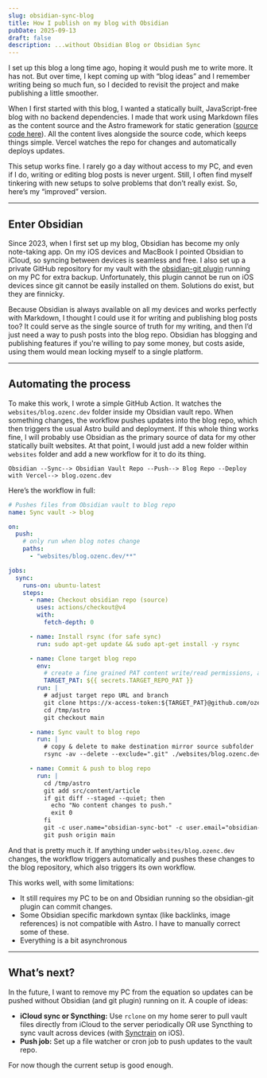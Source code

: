 ```yaml
---
slug: obsidian-sync-blog
title: How I publish on my blog with Obsidian
pubDate: 2025-09-13
draft: false
description: ...without Obsidian Blog or Obsidian Sync
---
```


I set up this blog a long time ago, hoping it would push me to write more. It has not. But over time, I kept coming up with “blog ideas” and I remember writing being so much fun, so I decided to revisit the project and make publishing a little smoother.

When I first started with this blog, I wanted a statically built, JavaScript-free blog with no backend dependencies. I made that work using Markdown files as the content source and the Astro framework for static generation ([source code here](https://github.com/ozencb/blog.ozenc.dev)). All the content lives alongside the source code, which keeps things simple. Vercel watches the repo for changes and automatically deploys updates.

This setup works fine. I rarely go a day without access to my PC, and even if I do, writing or editing blog posts is never urgent. Still, I often find myself tinkering with new setups to solve problems that don’t really exist. So, here’s my “improved” version.

---

## Enter Obsidian

Since 2023, when I first set up my blog, Obsidian has become my only note-taking app. On my iOS devices and MacBook I pointed Obsidian to iCloud, so syncing between devices is seamless and free. I also set up a private GitHub repository for my vault with the [obsidian-git plugin](https://github.com/Vinzent03/obsidian-git) running on my PC for extra backup. Unfortunately, this plugin cannot be run on iOS devices since git cannot be easily installed on them. Solutions do exist, but they are finnicky.

Because Obsidian is always available on all my devices and works perfectly with Markdown, I thought I could use it for writing and publishing blog posts too? It could serve as the single source of truth for my writing, and then I’d just need a way to push posts into the blog repo. Obsidian has blogging and publishing features if you're willing to pay some money, but costs aside, using them would mean locking myself to a single platform.

---

## Automating the process

To make this work, I wrote a simple GitHub Action. It watches the `websites/blog.ozenc.dev` folder inside my Obsidian vault repo. When something changes, the workflow pushes updates into the blog repo, which then triggers the usual Astro build and deployment. If this whole thing works fine, I will probably use Obsidian as the primary source of data for my other statically built websites. At that point, I would just add a new folder within `websites` folder and add a new workflow for it to do its thing.

```
Obsidian --Sync--> Obsidian Vault Repo --Push--> Blog Repo --Deploy with Vercel--> blog.ozenc.dev
```

Here’s the workflow in full:

```yaml
# Pushes files from Obsidian vault to blog repo
name: Sync vault -> blog

on:
  push:
    # only run when blog notes change
    paths:
      - "websites/blog.ozenc.dev/**"

jobs:
  sync:
    runs-on: ubuntu-latest
    steps:
      - name: Checkout obsidian repo (source)
        uses: actions/checkout@v4
        with:
          fetch-depth: 0

      - name: Install rsync (for safe sync)
        run: sudo apt-get update && sudo apt-get install -y rsync

      - name: Clone target blog repo
        env:
          # create a fine grained PAT content write/read permissions, and set it as a secret on Obsidian vault repo
          TARGET_PAT: ${{ secrets.TARGET_REPO_PAT }}
        run: |
          # adjust target repo URL and branch
          git clone https://x-access-token:${TARGET_PAT}@github.com/ozencb/blog.ozenc.dev.git /tmp/astro
          cd /tmp/astro
          git checkout main

      - name: Sync vault to blog repo
        run: |
          # copy & delete to make destination mirror source subfolder
          rsync -av --delete --exclude=".git" ./websites/blog.ozenc.dev/ /tmp/astro/src/content/article/

      - name: Commit & push to blog repo
        run: |
          cd /tmp/astro
          git add src/content/article
          if git diff --staged --quiet; then
            echo "No content changes to push."
            exit 0
          fi
          git -c user.name="obsidian-sync-bot" -c user.email="obsidian-sync-bot@users.noreply.github.com" commit -m "Sync blog from obsidian: $GITHUB_SHA"
          git push origin main
```

And that is pretty much it. If anything under `websites/blog.ozenc.dev` changes, the workflow triggers automatically and pushes these changes to the blog repository, which also triggers its own workflow.

This works well, with some limitations:

- It still requires my PC to be on and Obsidian running so the obsidian-git plugin can commit changes.
- Some Obsidian specific markdown syntax (like backlinks, image references) is not compatible with Astro. I have to manually correct some of these.
- Everything is a bit asynchronous

---

## What’s next?

In the future, I want to remove my PC from the equation so updates can be pushed without Obsidian (and git plugin) running on it. A couple of ideas:

- **iCloud sync or Syncthing:** Use `rclone` on my home serer to pull vault files directly from iCloud to the server periodically OR use Syncthing to sync vault across devices (with [Synctrain](https://apps.apple.com/dk/app/synctrain/id6553985316) on iOS).
- **Push job:** Set up a file watcher or cron job to push updates to the vault repo.

For now though the current setup is good enough.
